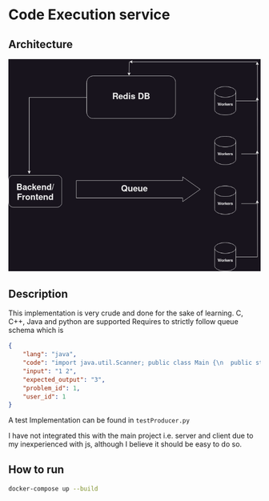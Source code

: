 # Code Execution service

## Architecture
![img.png](img.png)

## Description

This implementation is very crude and done for the sake of learning.
C, C++, Java and python are supported
Requires to strictly follow queue schema which is

```json
{
    "lang": "java",
    "code": "import java.util.Scanner; public class Main {\n  public static void main(String[] args) {\n int a,b; Scanner sc = new Scanner(System.in); a = sc.nextInt(); b = sc.nextInt(); System.out.println(a+b); }\n}",
    "input": "1 2",
    "expected_output": "3",
    "problem_id": 1,
    "user_id": 1
}
```

A test Implementation can be found in `testProducer.py`

I have not integrated this with the main project i.e. server and client due to my inexperienced with js, although I believe it should be easy to do so.

## How to run
        
```bash
docker-compose up --build
```


